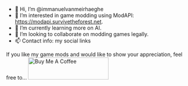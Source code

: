 - 👋 Hi, I’m @immanuelvanmeirhaeghe
- 👀 I’m interested in game modding using ModAPI: https://modapi.survivetheforest.net.
- 🌱 I’m currently learning more on AI.
- 💞️ I’m looking to collaborate on modding games legally.
- 📫 Contact info: my social links

If you like my game mods and would like to show your appreciation, feel free to...
<a href="https://www.buymeacoffee.com/immanuelvm" target="_blank"><img src="https://cdn.buymeacoffee.com/buttons/v2/arial-green.png" alt="Buy Me A Coffee" style="height: 60px !important;width: 217px !important;" ></a>

<!---
immanuelvanmeirhaeghe/immanuelvanmeirhaeghe is a ✨ special ✨ repository because its `README.md` (this file) appears on your GitHub profile.
You can click the Preview link to take a look at your changes.
--->
